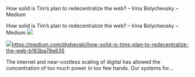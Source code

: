 How solid is Tim’s plan to redecentralize the web? – Irina Bolychevsky – Medium

How solid is Tim’s plan to redecentralize the web? – Irina Bolychevsky – Medium
![](../_resources/411f598daa8ee88a5da96b38456ed421.png)

![](../_resources/a59c6579e2ce83f917bf56063cfff56c.png)https://medium.com/@shevski/how-solid-is-tims-plan-to-redecentralize-the-web-b163ba78e835

The internet and near-costless scaling of digital has allowed the concentration of too much power in too few hands. Our systems for…